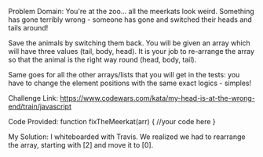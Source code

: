 Problem Domain:
You're at the zoo... all the meerkats look weird. Something has gone terribly wrong - someone has gone and switched their heads and tails around!

Save the animals by switching them back. You will be given an array which will have three values (tail, body, head). It is your job to re-arrange the array so that the animal is the right way round (head, body, tail).

Same goes for all the other arrays/lists that you will get in the tests: you have to change the element positions with the same exact logics - simples!

Challenge Link: https://www.codewars.com/kata/my-head-is-at-the-wrong-end/train/javascript

Code Provided:
function fixTheMeerkat(arr) {
 //your code here 
}

My Solution: I whiteboarded with Travis. We realized we had to rearrange the array, starting with [2] and move it to [0].